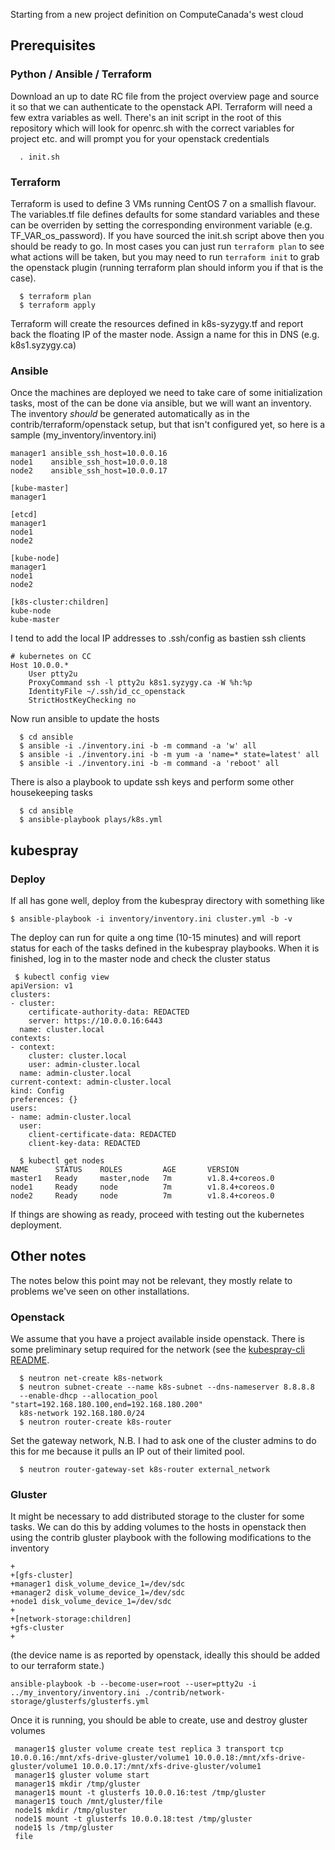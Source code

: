 Starting from a new project definition on ComputeCanada's west cloud

## Prerequisites
### Python / Ansible / Terraform
Download an up to date RC file from the project overview page and source it so
that we can authenticate to the openstack API. Terraform will need a few extra
variables as well. There's an init script in the root of this repository which
will look for openrc.sh with the correct variables for project etc. and will
prompt you for your openstack credentials

```
  . init.sh
```

### Terraform

Terraform is used to define 3 VMs running CentOS 7 on a smallish flavour. The
variables.tf file defines defaults for some standard variables and these can be
overriden by setting the corresponding environment variable (e.g.
TF_VAR_os_password). If you have sourced the init.sh script above then you
should be ready to go. In most cases you can just run `terraform plan` to see
what actions will be taken, but you may need to run `terraform init` to grab the
openstack plugin (running terraform plan should inform you if that is the case).

```
  $ terraform plan
  $ terraform apply
```

Terraform will create the resources defined in k8s-syzygy.tf and report back the
floating IP of the master node. Assign a name for this in DNS (e.g.
k8s1.syzygy.ca)

### Ansible

Once the machines are deployed we need to take care of some initialization
tasks, most of the can be done via ansible, but we will want an inventory. The
inventory *should* be generated automatically as in the
contrib/terraform/openstack setup, but that isn't configured yet, so here is a
sample (my_inventory/inventory.ini)

```
manager1 ansible_ssh_host=10.0.0.16
node1    ansible_ssh_host=10.0.0.18
node2    ansible_ssh_host=10.0.0.17

[kube-master]
manager1

[etcd]
manager1
node1
node2

[kube-node]
manager1
node1
node2

[k8s-cluster:children]
kube-node
kube-master
```

I tend to add the local IP addresses to .ssh/config as bastien ssh clients
```
# kubernetes on CC
Host 10.0.0.*
    User ptty2u
    ProxyCommand ssh -l ptty2u k8s1.syzygy.ca -W %h:%p
    IdentityFile ~/.ssh/id_cc_openstack
    StrictHostKeyChecking no
```

Now run ansible to update the hosts
```
  $ cd ansible
  $ ansible -i ./inventory.ini -b -m command -a 'w' all
  $ ansible -i ./inventory.ini -b -m yum -a 'name=* state=latest' all
  $ ansible -i ./inventory.ini -b -m command -a 'reboot' all
```

There is also a playbook to update ssh keys and perform some other housekeeping
tasks
``` 
  $ cd ansible
  $ ansible-playbook plays/k8s.yml
```

## kubespray

### Deploy
If all has gone well, deploy from the kubespray directory with something like
```
$ ansible-playbook -i inventory/inventory.ini cluster.yml -b -v
```

The deploy can run for quite a ong time (10-15 minutes) and will report status
for each of the tasks defined in the kubespray playbooks. When it is finished,
log in to the master node and check the cluster status

```
 $ kubectl config view
apiVersion: v1
clusters:
- cluster:
    certificate-authority-data: REDACTED
    server: https://10.0.0.16:6443
  name: cluster.local
contexts:
- context:
    cluster: cluster.local
    user: admin-cluster.local
  name: admin-cluster.local
current-context: admin-cluster.local
kind: Config
preferences: {}
users:
- name: admin-cluster.local
  user:
    client-certificate-data: REDACTED
    client-key-data: REDACTED

  $ kubectl get nodes
NAME      STATUS    ROLES         AGE       VERSION
master1   Ready     master,node   7m        v1.8.4+coreos.0
node1     Ready     node          7m        v1.8.4+coreos.0
node2     Ready     node          7m        v1.8.4+coreos.0
```

If things are showing as ready, proceed with testing out the kubernetes
deployment.

## Other notes

The notes below this point may not be relevant, they mostly relate to problems
we've seen on other installations.

### Openstack

We assume that you have a project available inside openstack. There is some
preliminary setup required for the network (see the [kubespray-cli
README](https://github.com/kubespray/kubespray-cli).
```
  $ neutron net-create k8s-network
  $ neutron subnet-create --name k8s-subnet --dns-nameserver 8.8.8.8
  --enable-dhcp --allocation_pool "start=192.168.180.100,end=192.168.180.200"
  k8s-network 192.168.180.0/24
  $ neutron router-create k8s-router
```

Set the gateway network, N.B. I had to ask one of the cluster admins to do this
for me because it pulls an IP out of their limited pool.
```
  $ neutron router-gateway-set k8s-router external_network
```

### Gluster

It might be necessary to add distributed storage to the cluster for some
tasks. We can do this by adding volumes to the hosts in openstack then using
the contrib gluster playbook with the following modifications to the
inventory
```
+
+[gfs-cluster]
+manager1 disk_volume_device_1=/dev/sdc
+manager2 disk_volume_device_1=/dev/sdc
+node1 disk_volume_device_1=/dev/sdc
+
+[network-storage:children]
+gfs-cluster
+
```
(the device name is as reported by openstack, ideally this should be added to
our terraform state.)

```
ansible-playbook -b --become-user=root --user=ptty2u -i
../my_inventory/inventory.ini ./contrib/network-storage/glusterfs/glusterfs.yml
```

Once it is running, you should be able to create, use and destroy gluster
volumes
```
 manager1$ gluster volume create test replica 3 transport tcp 10.0.0.16:/mnt/xfs-drive-gluster/volume1 10.0.0.18:/mnt/xfs-drive-gluster/volume1 10.0.0.17:/mnt/xfs-drive-gluster/volume1
 manager1$ gluster volume start
 manager1$ mkdir /tmp/gluster
 manager1$ mount -t glusterfs 10.0.0.16:test /tmp/gluster
 manager1$ touch /mnt/gluster/file
 node1$ mkdir /tmp/gluster
 node1$ mount -t glusterfs 10.0.0.18:test /tmp/gluster
 node1$ ls /tmp/gluster
 file
 ```
